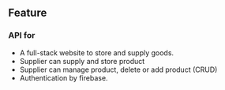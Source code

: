 ## Feature
### API for
- A full-stack website to store and supply goods.
- Supplier can supply and store product
- Supplier can manage product, delete or add product (CRUD)
- Authentication by firebase.


